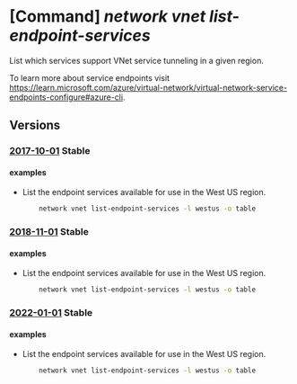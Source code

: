 # [Command] _network vnet list-endpoint-services_

List which services support VNet service tunneling in a given region.

To learn more about service endpoints visit https://learn.microsoft.com/azure/virtual-network/virtual-network-service-endpoints-configure#azure-cli.

## Versions

### [2017-10-01](/Resources/mgmt-plane/L3N1YnNjcmlwdGlvbnMve30vcHJvdmlkZXJzL21pY3Jvc29mdC5uZXR3b3JrL2xvY2F0aW9ucy97fS92aXJ0dWFsbmV0d29ya2F2YWlsYWJsZWVuZHBvaW50c2VydmljZXM=/2017-10-01.xml) **Stable**

<!-- mgmt-plane /subscriptions/{}/providers/microsoft.network/locations/{}/virtualnetworkavailableendpointservices 2017-10-01 -->

#### examples

- List the endpoint services available for use in the West US region.
    ```bash
        network vnet list-endpoint-services -l westus -o table
    ```

### [2018-11-01](/Resources/mgmt-plane/L3N1YnNjcmlwdGlvbnMve30vcHJvdmlkZXJzL21pY3Jvc29mdC5uZXR3b3JrL2xvY2F0aW9ucy97fS92aXJ0dWFsbmV0d29ya2F2YWlsYWJsZWVuZHBvaW50c2VydmljZXM=/2018-11-01.xml) **Stable**

<!-- mgmt-plane /subscriptions/{}/providers/microsoft.network/locations/{}/virtualnetworkavailableendpointservices 2018-11-01 -->

#### examples

- List the endpoint services available for use in the West US region.
    ```bash
        network vnet list-endpoint-services -l westus -o table
    ```

### [2022-01-01](/Resources/mgmt-plane/L3N1YnNjcmlwdGlvbnMve30vcHJvdmlkZXJzL21pY3Jvc29mdC5uZXR3b3JrL2xvY2F0aW9ucy97fS92aXJ0dWFsbmV0d29ya2F2YWlsYWJsZWVuZHBvaW50c2VydmljZXM=/2022-01-01.xml) **Stable**

<!-- mgmt-plane /subscriptions/{}/providers/microsoft.network/locations/{}/virtualnetworkavailableendpointservices 2022-01-01 -->

#### examples

- List the endpoint services available for use in the West US region.
    ```bash
        network vnet list-endpoint-services -l westus -o table
    ```
